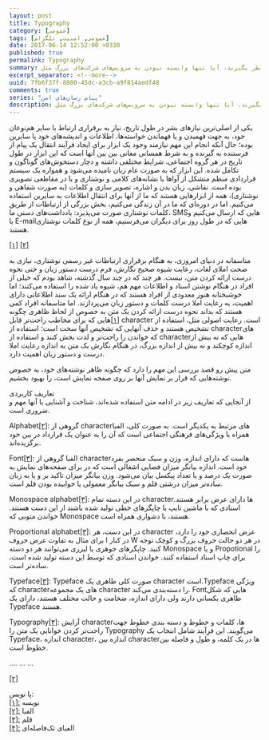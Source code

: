 ```yaml
---
layout: post
title: Typography
category: [عمومی]
tags: [عمومی, امنیت, تلگرام]
date: 2017-06-14 12:52:00 +0330
published: true
permalink: Typography
summary: انتخاب یک پیام رسان امن و مناسب همیشه برای عده‌ای جز دغدغه‌هاست و معمولا افراد نمی‌دانند که برای انتخاب این سرویس چه مواردی را باید در نظر بگیرند، آیا تنها وابسته نبودن به سرویس‌های شرکت‌های بزرگ مثل Facebook و Google کافی است؟ آیا opensource بودن نرم افزاری که قصد استفاده از آن را داریم متضمن امنیت آن سرویس خواهد شد؟ در این مجموعه قصد داریم تا با هم بررسی کنیم که چگونه می‌توانیم یک سرویس پیام رسان خوب و امن و مناسب برای نیازهای خودمان را پیدا کنیم؟
excerpt_separator: <!--more--> 
uuid: 7fb6f37f-8800-45dc-a3cb-a9f814aedf48
comments: true
series: "پیام رسان‌های امن"
description: انتخاب یک پیام رسان امن و مناسب همیشه برای عده‌ای جز دغدغه‌هاست و معمولا افراد نمی‌دانند که برای انتخاب این سرویس چه مواردی را باید در نظر بگیرند، آیا تنها وابسته نبودن به سرویس‌های شرکت‌های بزرگ مثل Facebook و Google کافی است؟ آیا opensource بودن نرم افزاری که قصد استفاده از آن را داریم متضمن امنیت آن سرویس خواهد شد؟ در این مجموعه قصد داریم تا با هم بررسی کنیم که چگونه می‌توانیم یک سرویس پیام رسان خوب و امن و مناسب برای نیازهای خودمان را پیدا کنیم؟
---
```

یکی از اصلی‌ترین نیازهای بشر در طول تاریخ، نیاز به برقراری ارتباط با سایر هم‌نوعان خود، به جهت فهمیدن و یا فهماندن خواسته‌ها، اطلاعات و اندیشه‌های خود یا سایرین بوده؛ حال آنکه انجام این مهم نیازمند وجود یک ابزار برای ایجاد فرآیند انتقال یک پیام از فرستنده به گیرنده و به شرط همسانی معانی بین بین آنها است که این ابزار در طول تاریخ در هر گروه اجتماعی، شرایط مختلفی داشته و دچار دستخوش‌های گوناگون و تکامل شده. این ابزار که به صورت عام زبان نامیده می‌شود و همواره یک سیستم قراردادی منظم متشکل از آواها یا نشانه‌های کلامی و نوشتاری و یا در مقاطعی تصویری بوده است. نقاشی، زبان بدن و اشاره، تصویر سازی و کلمات (به صورت شفاهی و نوشتاری)، همه از ابزارهایی هستند که ما از آنها برای انتقال اطلاعات به سایرین استفاده می‌کنیم. اما در دوره‌ای که ما در آن زندگی می‌کنیم، بخش بزرگی از ارتباطات از طریق کلمات نوشتاری صورت می‌پذیرد: یادداشت‌های دستی ما، SMSهایی که ارسال می‌کنیم و یا E-mailهایی که در طول روز برای دیگران می‌فرستیم، همه از نوع کلمات نوشتاری هستند.

<a id="footnote-ref-001" style="font-style: normal;" class="foot-note-reference" href="#footnote-001">[۱]</a>
<a id="footnote-ref-001" style="font-style: normal;" class="foot-note-reference" href="#footnote-001">[۲]</a>

متاسفانه در دنیای امروزی، به هنگام برقراری ارتباطات غیر رسمی نوشتاری، نیازی به صحت املای لغات، رعایت شیوه صحیح نگارش، فرم درست دستور زبان و حتی نحوه درست ارائه کردن متن، نیست. هر چند که در چند سال گذشته، شاهد بودم که خیلی از افراد در هنگام نوشتن اسناد و اطلاعات مهم هم، شیوه یاد شده را استفاده می‌کنند؛ اما خوشبختانه هنوز معدودی از افراد هستند که در هنگام ارائه یک سند اطلاعاتی دارای اهمیت، به رعایت املا درست کلمات و دستور زبان می‌پردازند. اما متاسفانه افراد کمی هستند که بداند نحوه درست ارائه کردن یک متن به خصوص از لحاظ ظاهری چگونه است. رعایت اصولی مثل، استفاده از <bdi class="ltr-direction">character</bdi>
<a id="footnote-ref-001" style="font-style: normal;" class="foot-note-reference" href="#footnote-001">[۱]</a>‌هایی که برای مخاطب راحت‌تر قابل تشخیص هستند و حذف آنهایی که تشخیص آنها سخت است؛ استفاده از character‌های که خواندن را راحت‌تر و لذت بخش کنند و استفاده از  character‌هایی که نه بیش از اندازه کوچکند و نه بیش از اندازه بزرگ، در هنگام نگارش یک متن به اندازه رعایت املا درست و دستور زبان اهمیت دارد.

متن پیش رو قصد بررسی این مهم را دارد که چگونه ظاهر نوشته‌های خود، به خصوص نوشته‌هایی که قرار بر نمایش آنها بر روی صفحه نمایش است، را بهبود بخشیم. 

<div class="post-inline-title">تعاریف کاربردی</div>
از آنجایی که تعاریف زیر در ادامه متن استفاده شده‌اند، شناخت و آشنایی با آنها مهم و ضروری است.

<span class="font-color-white"><bdi>Alphabet</bdi><a id="footnote-ref-001" style="font-style: normal;" class="foot-note-reference" href="#footnote-002">[۲]</a></span>: گروهی از character‌های مرتبط به یکدیگر است. به صورت کلی، الفبا همراه با ویژگی‌های فرهنگی اجتماعی است که آن را به عنوان یک قرارداد در بین خود برگزیده‌اند.

<span class="font-color-white"><bdi>Font</bdi><a id="footnote-ref-001" style="font-style: normal;" class="foot-note-reference" href="#footnote-003">[۳]</a></span>: الفبا گروهی از character‌هاست که دارای اندازه، وزن و سبک منحصر بفرد خود است. اندازه بیانگر میزان فضایی اشغالی است که در برای صفحه‌های نمایش به صورت یک درصد و یا تعداد پیکسل بیان می‌شود. وزن بیانگر میزان تاکید بر و یا به زبان ساده‌تر میزان درشتی قلم و سبک بیانگر معمولی یا خوابیده بودن قلم است.

<span class="font-color-white"><bdi>Monospace alphabet</bdi><a id="footnote-ref-001" style="font-style: normal;" class="foot-note-reference" href="#footnote-003">[۳]</a></span>: در این دسته تمام characterها دارای عرض برابر هستند. اسنادی که با ماشین تایپ یا چاپگرهای خطی تولید شده باشند از این دست هستند. خواندن متونی که Monospace هستند، با دشواری همراه است.

<span class="font-color-white"><bdi>Proportional alphabet</bdi><a id="footnote-ref-001" style="font-style: normal;" class="foot-note-reference" href="#footnote-003">[۳]</a></span>: در این دست، هر character عرض انحصاری خود را دارد، برای مثال به تفاوت عرض حروف <span class="font-color-white">I</span> در کنار <span class="font-color-white">W</span> در هر دو حالت حروف بزرگ و کوچک توجه کنید. چاپگرهای جوهری یا لیزری می‌توانند هر دو دسته Monospace و یا Propotional را برای چاپ اسناد استفاده کنند. خواندن اسنادی که توسط این دسته تولید شده است، ساده‌تر است.

<span class="font-color-white"><bdi>Typeface</bdi><a id="footnote-ref-001" style="font-style: normal;" class="foot-note-reference" href="#footnote-003">[۳]</a></span>: Typeface صورت کلی ظاهری یک character است.Typeface ویژگی که characterهای یک مجموعه character را دسته‌بندی می‌کند. Fontهایی که شکل ظاهری یکسانی دارند ولی دارای اندازه، ضخامت و حالت مختلف هستند، دارای یک Typeface هستند.

<span class="font-color-white"><bdi>Typography</bdi><a id="footnote-ref-001" style="font-style: normal;" class="foot-note-reference" href="#footnote-003">[۳]</a></span>: آرایش characterها، کلمات و خطوط و دسته بندی خطوط جهت راحت‌تر کردن خوانایی یک متن را Typography می‌گویند. این فرِآیند شامل انتخاب یک Typeface، اندازه character، اندازه بین characterها در یک کلمه، و طول و فاصله بین خطوط است.



....
...
...

<a id="footnote-ref-001" style="font-style: normal;" class="foot-note-reference" href="#footnote-001">[۲]</a>

<div class="foot-note-header">پا نویس:</div>
<span id="footnote-001" class="foot-note"><a href="#footnote-ref-001">[۱]:</a> نویسه</span><br>
<span id="footnote-002" class="foot-note"><a href="#footnote-ref-002">[۲]:</a> الفبا</span><br>
<span id="footnote-003" class="foot-note"><a href="#footnote-ref-003">[۳]:</a> قلم</span><br>
<span id="footnote-004" class="foot-note"><a href="#footnote-ref-004">[۴]:</a> الفبای تک‌فاصله‌ای</span><br>
